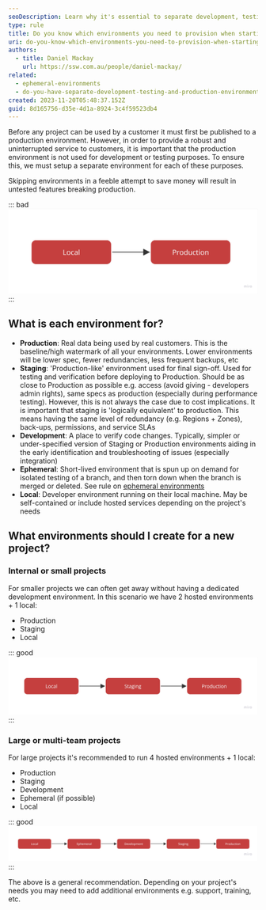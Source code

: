 ```yaml
---
seoDescription: Learn why it's essential to separate development, testing, and production environments in software projects. Ensure reliable customer experiences by keeping the production environment stable and free from testing or coding disruptions.
type: rule
title: Do you know which environments you need to provision when starting a new project?
uri: do-you-know-which-environments-you-need-to-provision-when-starting-a-new-project
authors:
  - title: Daniel Mackay
    url: https://ssw.com.au/people/daniel-mackay/
related:
  - ephemeral-environments
  - do-you-have-separate-development-testing-and-production-environments
created: 2023-11-20T05:48:37.152Z
guid: 8d165756-d35e-4d1a-8924-3c4f59523db4
---
```


Before any project can be used by a customer it must first be published to a production environment. However, in order to provide a robust and uninterrupted service to customers, it is important that the production environment is not used for development or testing purposes. To ensure this, we must setup a separate environment for each of these purposes.

<!--endintro-->

Skipping environments in a feeble attempt to save money will result in untested features breaking production.

::: bad
![Bad example - Skipping environments](bad-example-skipping-environments.jpg "Bad Example")
:::

## What is each environment for?

- **Production**: Real data being used by real customers. This is the baseline/high watermark of all your environments. Lower environments will be lower spec, fewer redundancies, less frequent backups, etc
- **Staging**: 'Production-like' environment used for final sign-off. Used for testing and verification before deploying to Production. Should be as close to Production as possible e.g. access (avoid giving - developers admin rights), same specs as production (especially during performance testing). However, this is not always the case due to cost implications. It is important that staging is 'logically equivalent' to production. This means having the same level of redundancy (e.g. Regions + Zones), back-ups, permissions, and service SLAs
- **Development**: A place to verify code changes. Typically, simpler or under-specified version of Staging or Production environments aiding in the early identification and troubleshooting of issues (especially integration)
- **Ephemeral**: Short-lived environment that is spun up on demand for isolated testing of a branch, and then torn down when the branch is merged or deleted. See rule on [ephemeral environments](/ephemeral-environments)
- **Local**: Developer environment running on their local machine. May be self-contained or include hosted services depending on the project's needs

## What environments should I create for a new project?

### Internal or small projects

For smaller projects we can often get away without having a dedicated development environment. In this scenario we have 2 hosted environments + 1 local:

- Production
- Staging
- Local

::: good
![Good example - Internal or Small Projects have fewer environments](simple-environments.jpg "Internal or Small Projects")
:::

### Large or multi-team projects

For large projects it's recommended to run 4 hosted environments + 1 local:

- Production
- Staging
- Development
- Ephemeral (if possible)
- Local

::: good
![Good example - Large or Multi-Team Projects tend to have more environments](complex-environments.jpg "Large or Multi-Team Projects")
:::

The above is a general recommendation. Depending on your project's needs you may need to add additional environments e.g. support, training, etc.


